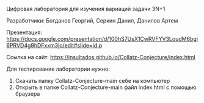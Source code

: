 Цифровая лаборатория для изучения вариаций задачи 3N+1

Разработчики: Богданов Георгий, Серкин Данил, Данилов Артем

Презентация: https://docs.google.com/presentation/d/100hS7UsX1CwRVFYV3LoudM6bgi6PRVD4g9hDFxxm3jo/edit#slide=id.p

Ссылка на сайт: https://insultados.github.io/Collatz-Conjecture/index.html

Для тестирование лаборатории нужно:
  1) Скачать папку Collatz-Conjecture-main себе на компьютер
  2) Открыть в папке Collatz-Conjecture-main файл index.html с помощью браузера
  
